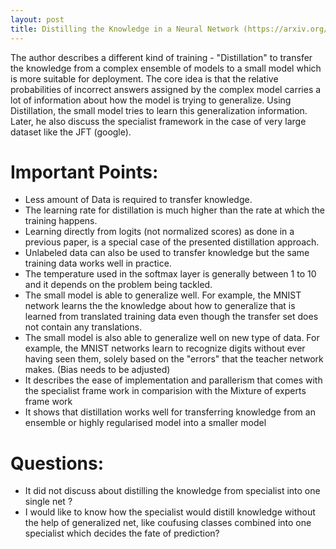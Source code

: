 ```yaml
---
layout: post
title: Distilling the Knowledge in a Neural Network (https://arxiv.org/abs/1503.02531)
---
```

The author describes a different kind of training - "Distillation" to transfer the knowledge from
a complex ensemble of models to a small model which is more suitable for deployment. The core idea is that the relative probabilities of incorrect answers assigned by the complex model carries a lot of information about how the model is trying to generalize. Using Distillation, the small model tries to learn this generalization information. Later, he also discuss the specialist framework in the case of very large dataset like the JFT (google).

# Important Points:

-  Less amount of Data is required to transfer knowledge.
-  The learning rate for distillation is much higher than the rate at which the training happens.
-  Learning directly from logits (not normalized scores) as done in a previous paper, is a special case of the presented distillation approach.
- Unlabeled data can also be used to transfer knowledge but the same training data works well in practice.
-  The temperature used in the softmax layer is generally between 1 to 10 and it depends on the problem being tackled.
-  The small model is able to generalize well. For example, the MNIST network learns the the knowledge about how to generalize that is learned from translated training data even though the transfer set does not contain any translations.
-  The small model is also able to generalize well on new type of data. For example, the MNIST networks learn to recognize digits without ever having seen them, solely based on the "errors" that the teacher network makes. (Bias needs to be adjusted)
-  It describes the ease of implementation and parallerism that comes with the specialist frame work in comparision with the Mixture of experts frame work
-  It shows that distillation works well for transferring knowledge from an ensemble or highly regularised model into a smaller model

# Questions:
- It did not discuss about distilling the knowledge from specialist into one single net ?
- I would like to know how the specialist would distill knowledge without the help of generalized net, like coufusing classes combined into one specialist which decides the fate of prediction?
